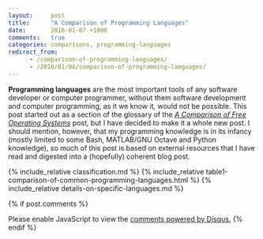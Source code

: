 ```yaml
---
layout:     post
title:      "A Comparison of Programming Languages"
date:       2016-01-07 +1000
comments:   true
categories: comparisons, programming-languages
redirect_from:
      - /comparison-of-programming-languages/
      - /2016/01/08/comparison-of-programming-languages/
---
```


**Programming languages** are the most important tools of any software developer or computer programmer, without them software development and computer programming, as it we know it, would not be possible. This post started out as a section of the glossary of the [*A Comparison of Free Operating Systems*](/comparison-of-free-operating-systems/) post, but I have decided to make it a whole new post. I should mention, however, that my programming knowledge is in its infancy (mostly limited to some Bash, MATLAB/GNU Octave and Python knowledge), so much of this post is based on external resources that I have read and digested into a (hopefully) coherent blog post.

{% include_relative classification.md %}
{% include_relative table1-comparison-of-common-programming-languages.html %}
{% include_relative details-on-specific-languages.md %}

{% if post.comments %}
<div id="disqus_thread"></div>
<script>
    /**
     *  RECOMMENDED CONFIGURATION VARIABLES: EDIT AND UNCOMMENT THE SECTION BELOW TO INSERT DYNAMIC VALUES FROM YOUR PLATFORM OR CMS.
     *  LEARN WHY DEFINING THESE VARIABLES IS IMPORTANT: https://disqus.com/admin/universalcode/#configuration-variables
     */
    /*
    var disqus_config = function () {
        this.page.url = PAGE_URL;  // Replace PAGE_URL with your page's canonical URL variable
        this.page.identifier = PAGE_IDENTIFIER; // Replace PAGE_IDENTIFIER with your page's unique identifier variable
    };
    */
    (function() {  // REQUIRED CONFIGURATION VARIABLE: EDIT THE SHORTNAME BELOW
        var d = document, s = d.createElement('script');

        s.src = '//EXAMPLE.disqus.com/embed.js';  // IMPORTANT: Replace EXAMPLE with your forum shortname!

        s.setAttribute('data-timestamp', +new Date());
        (d.head || d.body).appendChild(s);
    })();
</script>
<noscript>Please enable JavaScript to view the <a href="https://disqus.com/?ref_noscript" rel="nofollow">comments powered by Disqus.</a></noscript>
{% endif %}
